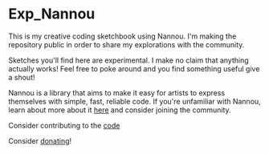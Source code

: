 # Exp_Nannou

This is my creative coding sketchbook using Nannou. I'm making the repository public in order to share my explorations with the community. 

Sketches you'll find here are experimental. I make no claim that anything actually works! Feel free to poke around and you find something useful give a shout!

Nannou is a library that aims to make it easy for artists to express themselves with simple, fast, reliable code. If you're unfamiliar with Nannou, learn about more about it [here](https://nannou.cc/) and consider joining the community.

Consider contributing to the [code](https://github.com/nannou-org/nannou)

Consider [donating](https://opencollective.com/nannou)!
